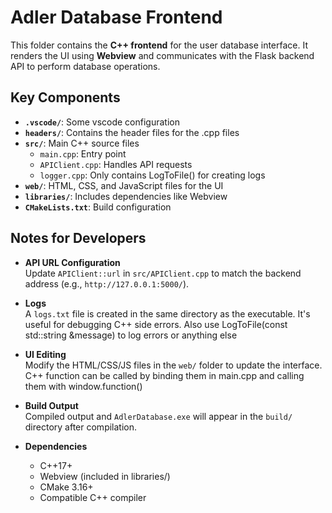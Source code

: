 # Adler Database Frontend

This folder contains the **C++ frontend** for the user database interface. It renders the UI using **Webview** and communicates with the Flask backend API to perform database operations.

## Key Components

- **`.vscode/`**: Some vscode configuration
- **`headers/`**: Contains the header files for the .cpp files
- **`src/`**: Main C++ source files
    - `main.cpp`: Entry point
    - `APIClient.cpp`: Handles API requests
    - `logger.cpp`: Only contains LogToFile() for creating logs
- **`web/`**: HTML, CSS, and JavaScript files for the UI
- **`libraries/`**: Includes dependencies like Webview
- **`CMakeLists.txt`**: Build configuration

## Notes for Developers

- **API URL Configuration**  
    Update `APIClient::url` in `src/APIClient.cpp` to match the backend address (e.g., `http://127.0.0.1:5000/`).

- **Logs**  
    A `logs.txt` file is created in the same directory as the executable. It's useful for debugging C++ side errors.
    Also use LogToFile(const std::string &message) to log errors or anything else

- **UI Editing**  
    Modify the HTML/CSS/JS files in the `web/` folder to update the interface. C++ function can be called by binding them in main.cpp and calling them with window.function()

- **Build Output**  
    Compiled output and `AdlerDatabase.exe` will appear in the `build/` directory after compilation.

 - **Dependencies**
    - C++17+
    - Webview (included in libraries/)
    - CMake 3.16+
    - Compatible C++ compiler
